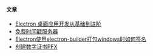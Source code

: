 #### 文章
- [Electron 桌面应用开发从基础到进阶](https://juejin.cn/post/7202231477252538423)
- [免费时间戳服务器](https://www.cnblogs.com/yanhuiandy/p/17603593.html)
- [Electron使用electron-builder打包windows时如何签名](https://code84.com/880536.html)  
- [创建数字证书PFX](https://juejin.cn/post/6954289571131555871)

